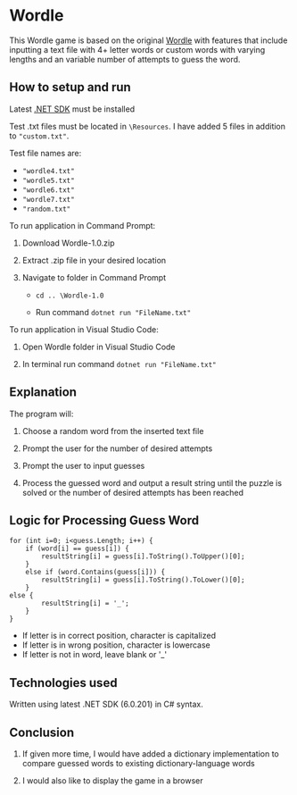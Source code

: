 # Wordle

This Wordle game is based on the original [Wordle](https://www.nytimes.com/games/wordle/index.html) with features that include inputting a text file with 4+ letter words or custom words with varying lengths and an variable number of attempts to guess the word.

## How to setup and run

Latest [.NET SDK](https://dotnet.microsoft.com/en-us/download) must be installed

Test .txt files must be located in `\Resources`. I have added 5 files in addition to `"custom.txt"`.

Test file names are:

- `"wordle4.txt"`
- `"wordle5.txt"`
- `"wordle6.txt"`
- `"wordle7.txt"`
- `"random.txt"`

To run application in Command Prompt:

1. Download Wordle-1.0.zip

2. Extract .zip file in your desired location

3. Navigate to folder in Command Prompt

    - `cd .. \Wordle-1.0`

    - Run command `dotnet run "FileName.txt"`

To run application in Visual Studio Code:

1. Open Wordle folder in Visual Studio Code

2. In terminal run command `dotnet run "FileName.txt"`

## Explanation 

The program will:

1. Choose a random word from the inserted text file

2. Prompt the user for the number of desired attempts

3. Prompt the user to input guesses

4. Process the guessed word and output a result string until the puzzle is solved or the number of desired attempts has been reached

## Logic for Processing Guess Word

    for (int i=0; i<guess.Length; i++) {
        if (word[i] == guess[i]) {
            resultString[i] = guess[i].ToString().ToUpper()[0];
        }
        else if (word.Contains(guess[i])) {
            resultString[i] = guess[i].ToString().ToLower()[0];
        }
    else {
            resultString[i] = '_';
        }
    }

- If letter is in correct position, character is capitalized
- If letter is in wrong position, character is lowercase
- If letter is not in word, leave blank or '_'

## Technologies used

Written using latest .NET SDK (6.0.201) in C# syntax.

## Conclusion

1. If given more time, I would have added a dictionary implementation to compare guessed words to existing dictionary-language words

2. I would also like to display the game in a browser
